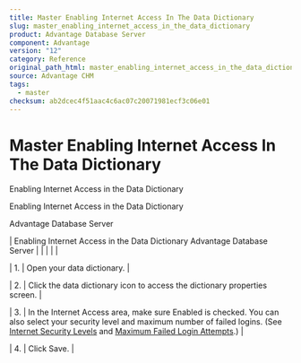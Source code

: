 ```yaml
---
title: Master Enabling Internet Access In The Data Dictionary
slug: master_enabling_internet_access_in_the_data_dictionary
product: Advantage Database Server
component: Advantage
version: "12"
category: Reference
original_path_html: master_enabling_internet_access_in_the_data_dictionary.htm
source: Advantage CHM
tags:
  - master
checksum: ab2dcec4f51aac4c6ac07c20071981ecf3c06e01
---
```


# Master Enabling Internet Access In The Data Dictionary

Enabling Internet Access in the Data Dictionary

Enabling Internet Access in the Data Dictionary

Advantage Database Server

| Enabling Internet Access in the Data Dictionary  Advantage Database Server |  |  |  |  |

| 1. | Open your data dictionary. |

| 2. | Click the data dictionary icon to access the dictionary properties screen. |

| 3. | In the Internet Access area, make sure Enabled is checked. You can also select your security level and maximum number of failed logins. (See [Internet Security Levels](master_internet_security_levels.md) and [Maximum Failed Login Attempts](master_maximum_failed_login_attempts.md).) |

| 4. | Click Save. |
